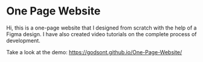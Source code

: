 # One Page Website
Hi, this is a one-page website that I designed from scratch with the help of a Figma design. I have also created video tutorials on the complete process of development.


Take a look at the demo: https://godsont.github.io/One-Page-Website/
